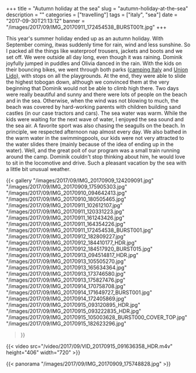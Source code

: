 +++
title = "Autumn holiday at the sea"
slug = "autumn-holiday-at-the-sea"
description = ""
categories = ["travelling"]
tags = ["italy", "sea"]
date = "2017-09-30T21:13:12"
banner = "/images/2017/09/IMG_20170911_172454538_BURST001t.jpg"
+++

This year's summer holiday ended up as an autumn holiday. With September coming, itwas suddenly time for rain, wind and less sunshine. So I packed all the things like waterproof trousers, jackets and boots and we set off. We were outside all day long, even though it was raining. Dominik joyfully jumped in puddles and Olivia danced in the rain. With the kids on their bouncing bikes, we went through both parks (<a title="Camping Italy" href="http://www.campingitaly.it/" target="_blank">camping Italy</a> and <a title="Campipng Union Lido" href="http://www.unionlido.com/en/" target="_blank">Union Lido</a>), with stops on all the playgrounds. At the end, they were able to slide the highest tobogan down, although we convinced them at the very beginning that Dominik would not be able to climb high there. Two days were really beautiful and sunny and there were lots of people on the beach and in the sea. Otherwise, when the wind was not blowing to much, the beach was covered by hard-working parents with children building sand castles (in our case tractors and cars). The sea water was warm. While the kids were waiting for the next wave of water, I enjoyed the sea sound and the sea air. A favorite sport was also chasing the seagulls on the beach. In principle, we respected afternoon nap almost every day. We also bathed in the warm water in the swimmingpools, our kids were not very attracted to the water slides there (mainly because of the idea of ending up in the water). Well, and the great poit of our program was a small train running around the camp. Dominik couldn't stop thinking about him, he would love to sit in the locomotive and drive. Such a pleasant vacation by the sea with a little bit unusual weather.



{{< gallery
  "/images/2017/09/IMG_20170909_124209091.jpg"
  "/images/2017/09/IMG_20170909_175905303.jpg"
  "/images/2017/09/IMG_20170910_094642413.jpg"
  "/images/2017/09/IMG_20170910_180505465.jpg"
  "/images/2017/09/IMG_20170911_102612107.jpg"
  "/images/2017/09/IMG_20170911_120331223.jpg"
  "/images/2017/09/IMG_20170911_161243426.jpg"
  "/images/2017/09/IMG_20170911_164354226.jpg"
  "/images/2017/09/IMG_20170911_172454538_BURST001.jpg"
  "/images/2017/09/IMG_20170912_182809227.jpg"
  "/images/2017/09/IMG_20170912_184410177_HDR.jpg"
  "/images/2017/09/IMG_20170912_184517920_BURST015.jpg"
  "/images/2017/09/IMG_20170913_094514817_HDR.jpg"
  "/images/2017/09/IMG_20170913_105505270.jpg"
  "/images/2017/09/IMG_20170913_165634364.jpg"
  "/images/2017/09/IMG_20170913_173746580.jpg"
  "/images/2017/09/IMG_20170913_175827476.jpg"
  "/images/2017/09/IMG_20170914_170758708.jpg"
  "/images/2017/09/IMG_20170914_171649727_BURST001.jpg"
  "/images/2017/09/IMG_20170914_172405869.jpg"
  "/images/2017/09/IMG_20170915_093120895_HDR.jpg"
  "/images/2017/09/IMG_20170915_093222835_HDR.jpg"
  "/images/2017/09/IMG_20170915_105003628_BURST000_COVER_TOP.jpg"
  "/images/2017/09/IMG_20170915_182623296.jpg"
>}}

{{< video src="/video/2017/09/VID_20170915_091636358_HDR.m4v" height="406" width="720" >}}

{{< panorama "/images/2017/09/IMG_20170909_175748828.jpg"  >}}
